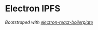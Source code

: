 # Electron IPFS

_Bootstraped with [electron-react-boilerplate](https://electron-react-boilerplate.js.org/)_
